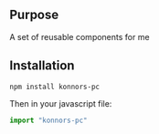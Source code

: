 ## Purpose

A set of reusable components for me

## Installation

```console
npm install konnors-pc
```

Then in your javascript file:

```js
import "konnors-pc"
```
